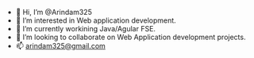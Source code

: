- 👋 Hi, I’m @Arindam325
- 👀 I’m interested in Web application development.
- 🌱 I’m currently workining Java/Agular FSE.
- 💞️ I’m looking to collaborate on Web Application development projects.
- 📫 arindam325@gmail.com

<!---
Arindam325/Arindam325 is a ✨ special ✨ repository because its `README.md` (this file) appears on your GitHub profile.
You can click the Preview link to take a look at your changes.
--->
